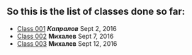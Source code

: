 ## So this is the list of classes done so far:
>
* [Class 001](https://github.com/Gideonamani/834/blob/gh-pages/%D0%A2%D0%B5%D0%BE%D1%80%D0%B8%D1%8F%20%D0%9D%D0%B0%D0%B4%D0%B5%D0%B6%D0%BD%D0%BE%D1%81%D1%82%D0%B8/Class%20001.md) **_Капралов_** Sept 2, 2016
* [Class 002](https://github.com/Gideonamani/834/blob/gh-pages/%D0%A2%D0%B5%D0%BE%D1%80%D0%B8%D1%8F%20%D0%9D%D0%B0%D0%B4%D0%B5%D0%B6%D0%BD%D0%BE%D1%81%D1%82%D0%B8/Class%20002.md) **Михалев** Sept 7, 2016
* [Class 003](https://github.com/Gideonamani/834/blob/gh-pages/%D0%A2%D0%B5%D0%BE%D1%80%D0%B8%D1%8F%20%D0%9D%D0%B0%D0%B4%D0%B5%D0%B6%D0%BD%D0%BE%D1%81%D1%82%D0%B8/Class%20003.md) **Михалев** Sept 12, 2016

